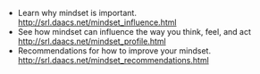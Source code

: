 * Learn why mindset is important. http://srl.daacs.net/mindset_influence.html
* See how mindset can influence the way you think, feel, and act http://srl.daacs.net/mindset_profile.html
* Recommendations for how to improve your mindset. http://srl.daacs.net/mindset_recommendations.html
